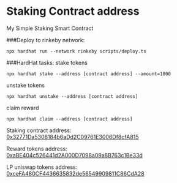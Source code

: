 # Staking Contract address
My Simple Staking Smart Contract

###Deploy to rinkeby network:
```
npx hardhat run --network rinkeby scripts/deploy.ts
```
###HardHat tasks:
stake tokens
```
npx hardhat stake --address [contract address] --amount=1000
```

unstake tokens
```
npx hardhat unstake --address [contract address]
```

claim reward
```
npx hardhat claim --address [contract address]
```

Staking contract address:
[0x32771Da5308184b6aDd2C09761E3006Df8cfA815](https://rinkeby.etherscan.io/address/0x32771Da5308184b6aDd2C09761E3006Df8cfA815
)

Reward tokens address:
[0xaBE404c526441d2A000D7098a09a8B763c1Be33d](https://rinkeby.etherscan.io/token/0xaBE404c526441d2A000D7098a09a8B763c1Be33d
)

LP uniswap tokens address:
[0xceFA480CF4436635832de56549909811C86CdA28](https://rinkeby.etherscan.io/token/0xceFA480CF4436635832de56549909811C86CdA28
)
